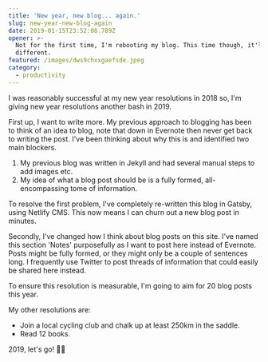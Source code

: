 ```yaml
---
title: 'New year, new blog... again.'
slug: new-year-new-blog-again
date: 2019-01-15T23:52:08.789Z
opener: >-
  Not for the first time, I'm rebooting my blog. This time though, it'll be
  different.
featured: /images/dws9chxxgaefsde.jpeg
category:
  - productivity
---
```

I was reasonably successful at my new year resolutions in 2018 so, I'm giving new year resolutions another bash in 2019.

First up, I want to write more. My previous approach to blogging has been to think of an idea to blog, note that down in Evernote then never get back to writing the post. I've been thinking about why this is and identified two main blockers.

1. My previous blog was written in Jekyll and had several manual steps to add images etc.
2. My idea of what a blog post should be is a fully formed, all-encompassing tome of information.

To resolve the first problem, I've completely re-written this blog in Gatsby, using Netlify CMS. This now means I can churn out a new blog post in minutes.

Secondly, I've changed how I think about blog posts on this site. I've named this section 'Notes' purposefully as I want to post here instead of Evernote. Posts might be fully formed, or they might only be a couple of sentences long. I frequently use Twitter to post threads of information that could easily be shared here instead. 

To ensure this resolution is measurable, I'm going to aim for 20 blog posts this year.

My other resolutions are:

* Join a local cycling club and chalk up at least 250km in the saddle.
* Read 12 books.

2019, let's go! 💪🏻
